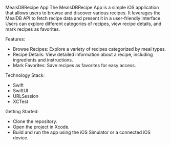 MealsDBRecipe App
The MealsDBRecipe App is a simple iOS application that allows users to browse and discover various recipes. It leverages the MealDB API to fetch recipe data and present it in a user-friendly interface. Users can explore different categories of recipes, view recipe details, and mark recipes as favorites. 

Features:
 - Browse Recipes: Explore a variety of recipes categorized by meal types.
 - Recipe Details: View detailed information about a recipe, including ingredients and instructions.
 - Mark Favorites: Save recipes as favorites for easy access.

Technology Stack:
- Swift
- SwiftUI
- URLSession
- XCTest

Getting Started: 
- Clone the repository.
- Open the project in Xcode.
- Build and run the app using the iOS Simulator or a connected iOS device.
